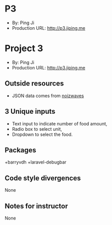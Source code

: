# P3
+ By: Ping Ji
+ Production URL: <http://p3.jiping.me>

# Project 3
+ By: Ping Ji
+ Production URL: <http://p3.jiping.me>

## Outside resources
+ JSON data comes from [noizwaves](https://github.com/noizwaves/nutrition/blob/master/data/food.json)

## 3 Unique inputs
+ Text input to indicate number of food amount,
+ Radio box to select unit,
+ Dropdown to select the food.

## Packages
+barryvdh
+laravel-debugbar

## Code style divergences
None

## Notes for instructor
None
